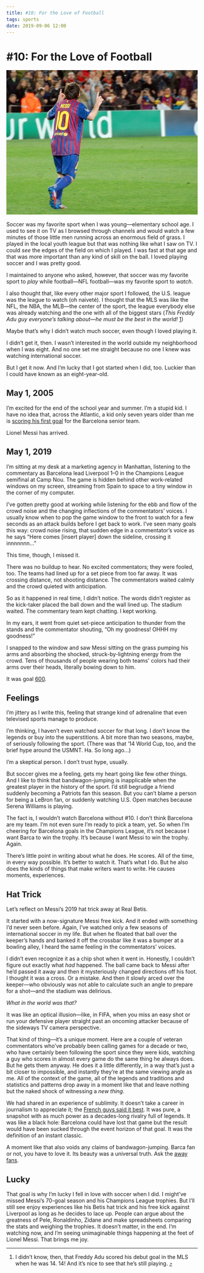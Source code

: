 ```yaml
---
title: #10: For the Love of Football
tags: sports
date: 2019-09-06 12:00
---
```


# #10: For the Love of Football

<!-- description: On the joy of watching something utterly new from the foot of the greatest player in the world. -->

![Messi pointing toward the sky in celebration.](/assets/images/messi_hands_up_celebration.jpeg)

Soccer was my favorite sport when I was young—elementary school age. I used to see it on TV as I browsed through channels and would watch a few minutes of those little men running across an enormous field of grass. I played in the local youth league but that was nothing like what I saw on TV. I could _see_ the edges of the field on which I played. I was fast at that age and that was more important than any kind of skill on the ball. I loved playing soccer and I was pretty good.

I maintained to anyone who asked, however, that soccer was my favorite sport to _play_ while football—NFL football—was my favorite sport to _watch_.

I also thought that, like every other major sport I followed, the U.S. league was the league to watch (oh naiveté). I thought that the MLS was like the NFL, the NBA, the MLB—the center of the sport, the league everybody else was already watching and the one with all of the biggest stars (*This Freddy Adu guy everyone’s talking about—he must be the best in the world!* <span class="fn" id="1"><a href="#1-f">1</a></span>)

Maybe that’s why I didn’t watch much soccer, even though I loved playing it.

I didn’t get it, then. I wasn’t interested in the world outside my neighborhood when I was eight. And no one set me straight because no one I knew was watching international soccer.

But I get it now. And I’m lucky that I got started when I did, too. Luckier than I could have known as an eight-year-old.

## May 1, 2005

I’m excited for the end of the school year and summer. I’m a stupid kid. I have no idea that, across the Atlantic, a kid only seven years older than me is [scoring his first goal](https://www.goal.com/en/news/messi-nets-stunning-free-kick-for-600th-barcelona-goal/gnaupjmogdp11af1sge2qk31k) for the Barcelona senior team.

Lionel Messi has arrived.

## May 1, 2019

I’m sitting at my desk at a marketing agency in Manhattan, listening to the commentary as Barcelona lead Liverpool 1–0 in the Champions League semifinal at Camp Nou. The game is hidden behind other work-related windows on my screen, streaming from Spain to space to a tiny window in the corner of my computer.

I’ve gotten pretty good at working while listening for the ebb and flow of the crowd noise and the changing inflections of the commentators’ voices. I usually know when to pop the game window to the front to watch for a few seconds as an attack builds before I get back to work. I’ve seen many goals this way: crowd noise rising, that sudden edge in a commentator’s voice as he says “Here comes [insert player] down the sideline, crossing it innnnnnn…”

This time, though, I missed it.

There was no buildup to hear. No excited commentators; they were fooled, too. The teams had lined up for a set piece from too far away. It was crossing distance, not shooting distance. The commentators waited calmly and the crowd quieted with anticipation.

So as it happened in real time, I didn’t notice. The words didn’t register as the kick-taker placed the ball down and the wall lined up. The stadium waited. The commentary team kept chatting. I kept working.

In my ears, it went from quiet set-piece anticipation to thunder from the stands and the commentator shouting, “Oh my goodness! OHHH my goodness!”

I snapped to the window and saw Messi sitting on the grass pumping his arms and absorbing the shocked, struck-by-lightning energy from the crowd. Tens of thousands of people wearing both teams' colors had their arms over their heads, literally bowing down to him.

It was goal [600](https://twitter.com/OptaJose/status/1123691683621818373).

## Feelings

I’m jittery as I write this, feeling that strange kind of adrenaline that even televised sports manage to produce. 

I’m thinking, I haven’t even watched soccer for that long. I don’t know the legends or buy into the superstitions. A bit more than two seasons, maybe, of seriously following the sport. (There was that ’14 World Cup, too, and the brief hype around the USMNT. Ha. So long ago…)

I’m a skeptical person. I don’t trust hype, usually.

But soccer gives me a feeling, gets my heart going like few other things. And I like to think that bandwagon-jumping is inapplicable when the greatest player in the history of the sport. I’d still begrudge a friend suddenly becoming a Patriots fan this season. But you can’t blame a person for being a LeBron fan, or suddenly watching U.S. Open matches because Serena Williams is playing.

The fact is, I wouldn’t watch Barcelona without #10. I don’t think Barcelona are my team. I’m not even sure I’m ready to pick a team, yet. So when I’m cheering for Barcelona goals in the Champions League, it’s not because I want Barca to win the trophy. It’s because I want Messi to win the trophy. Again.

There’s little point in writing about what he does. He scores. All of the time, in every way possible. It’s better to watch it. That’s what I do. But he also does the kinds of things that make writers want to write. He causes moments, experiences.

## Hat Trick

Let’s reflect on Messi’s 2019 hat trick away at Real Betis.

It started with a now-signature Messi free kick. And it ended with something I’d never seen before. Again, I’ve watched only a few seasons of international soccer in my life. But when he floated that ball over the keeper’s hands and banked it off the crossbar like it was a bumper at a bowling alley, I heard the same feeling in the commentators’ voices.

I didn’t even recognize it as a chip shot when it went in. Honestly, I couldn’t figure out exactly what _had_ happened. The ball came back to Messi after he’d passed it away and then it mysteriously changed directions off his foot. I thought it was a cross. Or a mistake. And then it slowly arced over the keeper—who obviously was not able to calculate such an angle to prepare for a shot—and the stadium was delirious.

_What in the world was that?_

It was like an optical illusion—like, in FIFA, when you miss an easy shot or run your defensive player straight past an oncoming attacker because of the sideways TV camera perspective.

That kind of thing—it’s a unique moment. Here are a couple of veteran commentators who’ve probably been calling games for a decade or two, who have certainly been following the sport since they were kids, watching a guy who scores in almost every game do the same thing he always does. But he gets them anyway. He does it a little differently, in a way that’s just a bit closer to impossible, and instantly they’re at the same viewing angle as me. All of the context of the game, all of the legends and traditions and statistics and patterns drop away in a moment like that and leave nothing but the naked shock of witnessing a _new thing_.

We had shared in an experience of sublimity. It doesn’t take a career in journalism to appreciate it; the [French guys said it best](https://youtu.be/zSVUE9tFAOc). It was pure, a snapshot with as much power as a decades-long rivalry full of legends. It was like a black hole: Barcelona could have lost that game but the result would have been sucked through the event horizon of that goal. It was the definition of an instant classic.

A moment like that also voids any claims of bandwagon-jumping. Barca fan or not, you have to love it. Its beauty was a universal truth. Ask the [away fans](https://youtu.be/CkEaV3WDavY?t=43).

## Lucky

That goal is why I’m lucky I fell in love with soccer when I did. I might’ve missed Messi’s 70-goal season and his Champions League trophies. But I’ll still see enjoy experiences like his Betis hat trick and his free kick against Liverpool as long as he decides to lace up. People can argue about the greatness of Pele, Ronaldinho, Zidane and make spreadsheets comparing the stats and weighing the trophies. It doesn’t matter, in the end. I’m watching now, and I’m seeing unimaginable things happening at the feet of Lionel Messi. That brings me joy.

---

1. <span id="1-f">I didn’t know, then, that Freddy Adu scored his debut goal in the MLS when he was 14. 14! And it’s nice to see that he’s still playing.</span> [⤴️](#1)
